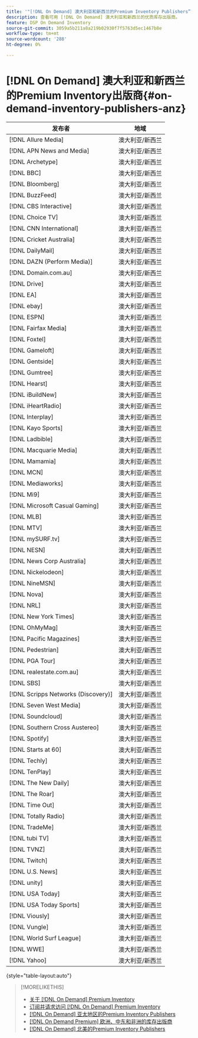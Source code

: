 ```yaml
---
title: '"[!DNL On Demand] 澳大利亚和新西兰的Premium Inventory Publishers”'
description: 查看可用 [!DNL On Demand] 澳大利亚和新西兰的优质库存出版商。
feature: DSP On Demand Inventory
source-git-commit: 3059a5b211a8a219b02930f7f5763d5ec1467b8e
workflow-type: tm+mt
source-wordcount: '288'
ht-degree: 0%

---
```


# [!DNL On Demand] 澳大利亚和新西兰的Premium Inventory出版商{#on-demand-inventory-publishers-anz}

<!-- get from Amanda Cabrera <acabrera@adobe.com> -->

| 发布者 | 地域 |
|------------------------------|--------------|
| [!DNL Allure Media] | 澳大利亚/新西兰 |
| [!DNL APN News and Media] | 澳大利亚/新西兰 |
| [!DNL Archetype] | 澳大利亚/新西兰 |
| [!DNL BBC] | 澳大利亚/新西兰 |
| [!DNL Bloomberg] | 澳大利亚/新西兰 |
| [!DNL BuzzFeed] | 澳大利亚/新西兰 |
| [!DNL CBS Interactive] | 澳大利亚/新西兰 |
| [!DNL Choice TV] | 澳大利亚/新西兰 |
| [!DNL CNN International] | 澳大利亚/新西兰 |
| [!DNL Cricket Australia] | 澳大利亚/新西兰 |
| [!DNL DailyMail] | 澳大利亚/新西兰 |
| [!DNL DAZN (Perform Media)] | 澳大利亚/新西兰 |
| [!DNL Domain.com.au] | 澳大利亚/新西兰 |
| [!DNL Drive] | 澳大利亚/新西兰 |
| [!DNL EA] | 澳大利亚/新西兰 |
| [!DNL ebay] | 澳大利亚/新西兰 |
| [!DNL ESPN] | 澳大利亚/新西兰 |
| [!DNL Fairfax Media] | 澳大利亚/新西兰 |
| [!DNL Foxtel] | 澳大利亚/新西兰 |
| [!DNL Gameloft] | 澳大利亚/新西兰 |
| [!DNL Gentside] | 澳大利亚/新西兰 |
| [!DNL Gumtree] | 澳大利亚/新西兰 |
| [!DNL Hearst] | 澳大利亚/新西兰 |
| [!DNL iBuildNew] | 澳大利亚/新西兰 |
| [!DNL iHeartRadio] | 澳大利亚/新西兰 |
| [!DNL Interplay] | 澳大利亚/新西兰 |
| [!DNL Kayo Sports] | 澳大利亚/新西兰 |
| [!DNL Ladbible] | 澳大利亚/新西兰 |
| [!DNL Macquarie Media] | 澳大利亚/新西兰 |
| [!DNL Mamamia] | 澳大利亚/新西兰 |
| [!DNL MCN] | 澳大利亚/新西兰 |
| [!DNL Mediaworks] | 澳大利亚/新西兰 |
| [!DNL Mi9] | 澳大利亚/新西兰 |
| [!DNL Microsoft Casual Gaming] | 澳大利亚/新西兰 |
| [!DNL MLB] | 澳大利亚/新西兰 |
| [!DNL MTV] | 澳大利亚/新西兰 |
| [!DNL mySURF.tv] | 澳大利亚/新西兰 |
| [!DNL NESN] | 澳大利亚/新西兰 |
| [!DNL News Corp Australia] | 澳大利亚/新西兰 |
| [!DNL Nickelodeon] | 澳大利亚/新西兰 |
| [!DNL NineMSN] | 澳大利亚/新西兰 |
| [!DNL Nova] | 澳大利亚/新西兰 |
| [!DNL NRL] | 澳大利亚/新西兰 |
| [!DNL New York Times] | 澳大利亚/新西兰 |
| [!DNL OhMyMag] | 澳大利亚/新西兰 |
| [!DNL Pacific Magazines] | 澳大利亚/新西兰 |
| [!DNL Pedestrian] | 澳大利亚/新西兰 |
| [!DNL PGA Tour] | 澳大利亚/新西兰 |
| [!DNL realestate.com.au] | 澳大利亚/新西兰 |
| [!DNL SBS] | 澳大利亚/新西兰 |
| [!DNL Scripps Networks (Discovery)] | 澳大利亚/新西兰 |
| [!DNL Seven West Media] | 澳大利亚/新西兰 |
| [!DNL Soundcloud] | 澳大利亚/新西兰 |
| [!DNL Southern Cross Austereo] | 澳大利亚/新西兰 |
| [!DNL Spotify] | 澳大利亚/新西兰 |
| [!DNL Starts at 60] | 澳大利亚/新西兰 |
| [!DNL Techly] | 澳大利亚/新西兰 |
| [!DNL TenPlay] | 澳大利亚/新西兰 |
| [!DNL The New Daily] | 澳大利亚/新西兰 |
| [!DNL The Roar] | 澳大利亚/新西兰 |
| [!DNL Time Out] | 澳大利亚/新西兰 |
| [!DNL Totally Radio] | 澳大利亚/新西兰 |
| [!DNL TradeMe] | 澳大利亚/新西兰 |
| [!DNL tubi TV] | 澳大利亚/新西兰 |
| [!DNL TVNZ] | 澳大利亚/新西兰 |
| [!DNL Twitch] | 澳大利亚/新西兰 |
| [!DNL U.S. News] | 澳大利亚/新西兰 |
| [!DNL unity] | 澳大利亚/新西兰 |
| [!DNL USA Today] | 澳大利亚/新西兰 |
| [!DNL USA Today Sports] | 澳大利亚/新西兰 |
| [!DNL Viously] | 澳大利亚/新西兰 |
| [!DNL Vungle] | 澳大利亚/新西兰 |
| [!DNL World Surf League] | 澳大利亚/新西兰 |
| [!DNL WWE] | 澳大利亚/新西兰 |
| [!DNL Yahoo] | 澳大利亚/新西兰 |

{style=&quot;table-layout:auto&quot;}

>[!MORELIKETHIS]
>
>* [关于 [!DNL On Demand] Premium Inventory](on-demand-inventory-about.md)
>* [订阅并请求访问 [!DNL On Demand] Premium Inventory](on-demand-inventory-subscribe.md)
>* [[!DNL On Demand] 亚太地区的Premium Inventory Publishers](on-demand-inventory-publishers-apac.md)
>* [[!DNL On Demand Premium] 欧洲、中东和非洲的库存出版商](on-demand-inventory-publishers-emea.md)
>* [[!DNL On Demand] 北美的Premium Inventory Publishers](on-demand-inventory-publishers-na.md)

